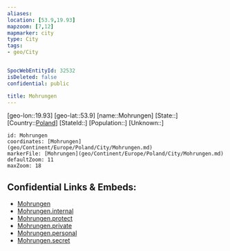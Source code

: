 ```yaml
---
aliases: 
location: [53.9,19.93]
mapzoom: [7,12] 
mapmarker: city 
type: City
tags:
- geo/City


SpocWebEntityId: 32532
isDeleted: false
confidential: public

title: Mohrungen
---
```

[geo-lon::19.93]
[geo-lat::53.9]
[name::Mohrungen]
[State::]
[Country::[Poland](geo/Continent/Europe/Poland.md)]
[StateId::]
[Population::]
[Unknown::]


```leaflet
id: Mohrungen
coordinates: [Mohrungen](geo/Continent/Europe/Poland/City/Mohrungen.md)
markerFile: [Mohrungen](geo/Continent/Europe/Poland/City/Mohrungen.md)
defaultZoom: 11 
maxZoom: 18
```


## Confidential Links & Embeds: 
- [Mohrungen](../../../../../../_public/geo/Continent/Europe/Poland/City/Mohrungen.md) 
- [Mohrungen.internal](../../../../../../_internal/geo/Continent/Europe/Poland/City/Mohrungen.internal.md) 
- [Mohrungen.protect](../../../../../../_protect/geo/Continent/Europe/Poland/City/Mohrungen.protect.md) 
- [Mohrungen.private](../../../../../../_private/geo/Continent/Europe/Poland/City/Mohrungen.private.md) 
- [Mohrungen.personal](../../../../../../_personal/geo/Continent/Europe/Poland/City/Mohrungen.personal.md) 
- [Mohrungen.secret](../../../../../../_secret/geo/Continent/Europe/Poland/City/Mohrungen.secret.md) 
